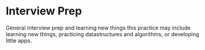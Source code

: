 # Interview Prep
General interview prep and learning new things this practice may include learning new things, practicing datastructures and algorithms, or developing little apps.
